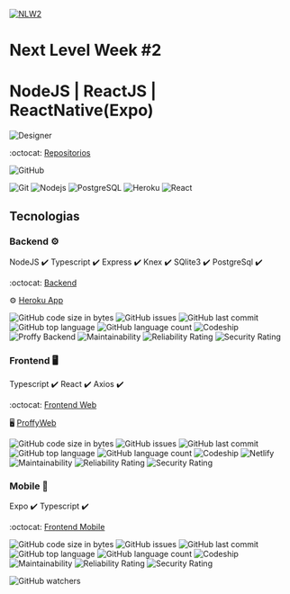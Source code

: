
[![NLW2](https://github.com/HigorSnt/proffy/blob/master/.github/logo.svg)](https://github.com/luisroxis/Proffy)

# Next Level Week #2
# NodeJS | ReactJS | ReactNative(Expo)

![Designer](https://github.com/HigorSnt/proffy/blob/master/.github/design.png)

:octocat: [Repositorios](https://github.com/luisroxis/Proffy)

<p>
  <img alt="GitHub" src="https://img.shields.io/github/license/luisroxis/Proffy"></p>

<p> 
  <img alt="Git" src="https://img.shields.io/badge/-Git-F05032?style=flat-square&logo=git&logoColor=black" /> 
  <img alt="Nodejs" src="https://img.shields.io/badge/-Nodejs-43853d?style=flat-square&logo=Node.js&logoColor=black" /> 
  <img alt="PostgreSQL" src="https://img.shields.io/badge/-PostgreSQL-informational?style=flat-square&logo=PostgreSQL&logoColor=white" /> 
  <img alt="Heroku" src="https://img.shields.io/badge/-Heroku-430098?style=flat-square&logo=heroku&logoColor=white" /> 
  <img alt="React" src="https://simpleicons.org/icons/react.svg?style=flat-square&logo=heroku&logoColor=white" />

</p>

## Tecnologias

### Backend :gear:

  NodeJS :heavy_check_mark:
  Typescript :heavy_check_mark:
  Express :heavy_check_mark:
  Knex :heavy_check_mark:
  SQlite3 :heavy_check_mark:
  PostgreSql :heavy_check_mark:

 :octocat: [Backend](https://github.com/luisroxis/ProffyBack)

 :gear: [Heroku App](https://proffyback.herokuapp.com/)

  <p>
    <img alt="GitHub code size in bytes" src="https://img.shields.io/github/languages/code-size/luisroxis/ProffyBack"> 
    <img alt="GitHub issues" src="https://img.shields.io/github/issues/luisroxis/ProffyBack"> 
    <img alt="GitHub last commit" src="https://img.shields.io/github/last-commit/luisroxis/ProffyBack"> 
    <img alt="GitHub top language" src="https://img.shields.io/github/languages/top/luisroxis/ProffyBack"> 
    <img alt="GitHub language count" src="https://img.shields.io/github/languages/count/luisroxis/ProffyBack"> 
    <img alt="Codeship" src="https://img.shields.io/codeship/ba7880e6-9a53-47fe-ae05-3a750bdf4db4">   
    <img alt="Proffy Backend" src="https://heroku-badge.herokuapp.com/?app=proffyback">
    <img alt="Maintainability" src="https://sonarcloud.io/api/project_badges/measure?project=luisroxis_ProffyBack&metric=sqale_rating">
    <img alt="Reliability Rating" src="https://sonarcloud.io/api/project_badges/measure?project=luisroxis_ProffyBack&metric=reliability_rating"> 
    <img alt="Security Rating" src="https://sonarcloud.io/api/project_badges/measure?project=luisroxis_ProffyBack&metric=security_rating">
  </p> 
 


### Frontend :desktop_computer:

Typescript :heavy_check_mark:
React :heavy_check_mark:
Axios :heavy_check_mark:

 :octocat: [Frontend Web](https://github.com/luisroxis/ProffyWeb)

 :desktop_computer: [ProffyWeb](https://swap-proffyweb.netlify.app)

  <p>
    <img alt="GitHub code size in bytes" src="https://img.shields.io/github/languages/code-size/luisroxis/ProffyWeb"> 
    <img alt="GitHub issues" src="https://img.shields.io/github/issues/luisroxis/ProffyWeb"> 
    <img alt="GitHub last commit" src="https://img.shields.io/github/last-commit/luisroxis/ProffyWeb"> 
    <img alt="GitHub top language" src="https://img.shields.io/github/languages/top/luisroxis/ProffyWeb"> 
    <img alt="GitHub language count" src="https://img.shields.io/github/languages/count/luisroxis/ProffyWeb"> 
  <img alt="Codeship" src="https://img.shields.io/codeship/a52ebf01-fbe9-4327-9bc9-6b5a7aa03e68"> 
  <img alt="Netlify" src="https://img.shields.io/netlify/1a6dc78e-ad54-491d-989c-1699dd5a9d59">
  <img alt="Maintainability" src="https://sonarcloud.io/api/project_badges/measure?project=luisroxis_ProffyWeb&metric=sqale_rating"> 
  <img alt="Reliability Rating" src="https://sonarcloud.io/api/project_badges/measure?project=luisroxis_ProffyWeb&metric=reliability_rating"> 
  <img alt="Security Rating" src="https://sonarcloud.io/api/project_badges/measure?project=luisroxis_ProffyWeb&metric=security_rating"> 
  </p> 


### Mobile :iphone:

  Expo :heavy_check_mark:
  Typescript :heavy_check_mark:

:octocat: [Frontend Mobile](https://github.com/luisroxis/ProffyMobile)

  <p>
    <img alt="GitHub code size in bytes" src="https://img.shields.io/github/languages/code-size/luisroxis/ProffyMobile"> 
    <img alt="GitHub issues" src="https://img.shields.io/github/issues/luisroxis/ProffyMobile"> 
    <img alt="GitHub last commit" src="https://img.shields.io/github/last-commit/luisroxis/ProffyMobile"> 
    <img alt="GitHub top language" src="https://img.shields.io/github/languages/top/luisroxis/ProffyMobile"> 
    <img alt="GitHub language count" src="https://img.shields.io/github/languages/count/luisroxis/ProffyMobile"> 
    <img alt="Codeship" src="https://img.shields.io/codeship/45727e3d-24cf-4746-9b0d-68ec8093338e"> 
    <img alt="Maintainability" src="https://sonarcloud.io/api/project_badges/measure?project=luisroxis_ProffyMobile&metric=sqale_rating"> 
  <img alt="Reliability Rating" src="https://sonarcloud.io/api/project_badges/measure?project=luisroxis_ProffyMobile&metric=reliability_rating"> 
  <img alt="Security Rating" src="https://sonarcloud.io/api/project_badges/measure?project=luisroxis_ProffyMobile&metric=security_rating">
  </p>

<img alt="GitHub watchers" src="https://img.shields.io/github/watchers/luisroxis/Proffy">
